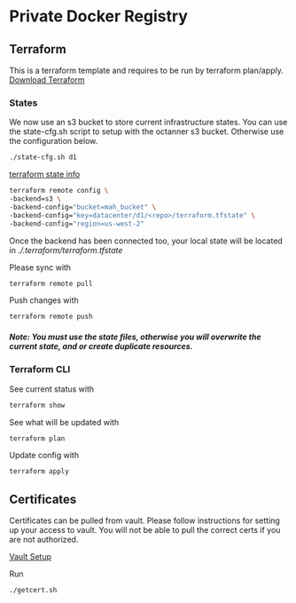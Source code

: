 # Private Docker Registry 

## Terraform
This is a terraform template and requires to be run by terraform plan/apply.
[Download Terraform](https://www.terraform.io/downloads.html)

### States
We now use an s3 bucket to store current infrastructure states. You can use the state-cfg.sh script to setup with the octanner s3 bucket.  Otherwise use the configuration below.

```bash
./state-cfg.sh d1
```
[terraform state info](https://www.terraform.io/docs/state/remote/s3.html)

```bash
terraform remote config \
-backend=s3 \
-backend-config="bucket=mah_bucket" \
-backend-config="key=datacenter/d1/<repo>/terraform.tfstate" \
-backend-config="region=us-west-2"
```
Once the backend has been connected too, your local state will be located in *./.terraform/terraform.tfstate*

Please sync with
```bash
terraform remote pull
```

Push changes with 
```bash
terraform remote push
```
##### Note: You must use the state files, otherwise you will overwrite the current state, and or create duplicate resources.

### Terraform CLI
See current status with
```bash
terraform show
```

See what will be updated with 
```bash
terraform plan
```

Update config with 
```bash
terraform apply
```

## Certificates
Certificates can be pulled from vault.  Please follow instructions for setting up your access to vault.  You will not be able to pull the correct certs if you are not authorized.

[Vault Setup](https://confluence.octanner.com/display/COBRA/Vault)

Run
```bash
./getcert.sh
```
